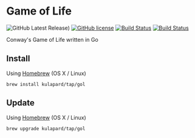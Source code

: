 # Game of Life

![GitHub Latest Release)](https://img.shields.io/github/v/release/kulapard/gol?logo=github)
[![GitHub license](https://img.shields.io/badge/license-MIT-blue.svg)](https://github.com/kulapard/gol/blob/master/LICENSE)
[![Build Status](https://github.com/kulapard/gol/actions/workflows/release.yml/badge.svg)](https://github.com/kulapard/gol/actions/workflows/release.yml)
[![Build Status](https://github.com/kulapard/gol/actions/workflows/test.yml/badge.svg)](https://github.com/kulapard/gol/actions/workflows/release.yml)

Conway's Game of Life written in Go

## Install ##

Using [Homebrew](http://brew.sh/) (OS X / Linux)

```shell
brew install kulapard/tap/gol
```

## Update ##

Using [Homebrew](http://brew.sh/) (OS X / Linux)

```shell
brew upgrade kulapard/tap/gol
```